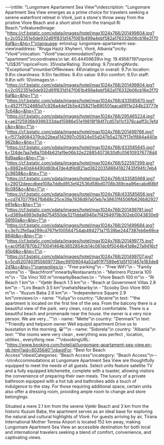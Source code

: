 ---\ntitle: "Lungomare Apartament Sea View"\ndescription: "Lungomare Apartment Sea View emerges as a prime choice for travelers seeking a serene waterfront retreat in Vlorë, just a stone's throw away from the pristine Vlore Beach and a short stroll from the tranquil Ri Beach."\nfeaturedImage: "https://cf.bstatic.com/xdata/images/hotel/max1024x768/201499804.jpg?k=2c052351e0de932d91f831d147f061b499a4ebf582a176332b06cb16e2f706af&o=&hp=1"\nlanguage: en\nslug: lungomare-apartament-sea-view\naddress: "Rruga Haziz Xhyherri, Vlorë, Albania"\ncity: "Vlorë"\nlocation: "Vlorë"\naccommodationType: "apartment"\ncoordinates:\n  lat: 40.44459639\n  lng: 19.49587197\nprice: "US$35"\npriceFrom: 35\nstarRating: 3\nrating: 9.7\nratingWords: "Exceptional"\nnumberOfReviews: 46\nratings:\n  overall: 9.7\n  location: 9.8\n  cleanliness: 9.5\n  facilities: 9.4\n  value: 9.8\n  comfort: 9.5\n  staff: 9.8\n  wifi: 10\nimages:\n  - "https://cf.bstatic.com/xdata/images/hotel/max1024x768/201499804.jpg?k=2c052351e0de932d91f831d147f061b499a4ebf582a176332b06cb16e2f706af&o=&hp=1"\n  - "https://cf.bstatic.com/xdata/images/hotel/max1024x768/433585670.jpg?k=4527f7524685d7c926a4def2b5e4258211e890501aaca9911e244b23777e7c64&o=&hp=1"\n  - "https://cf.bstatic.com/xdata/images/hotel/max1024x768/295465224.jpg?k=ae2125936b9396333dad15986e51e19818f184f7cd07a11cf376caaff3c7efdc&o=&hp=1"\n  - "https://cf.bstatic.com/xdata/images/hotel/max1024x768/201499766.jpg?k=f577a9084379cb22bea1142997c05924e55d247b5a2767f17e1f884a440e962b&o=&hp=1"\n  - "https://cf.bstatic.com/xdata/images/hotel/max1024x768/433585645.jpg?k=124de7aa7e8a7084b62faf9e06b32e228854073630dfc056109376778d46d9aa&o=&hp=1"\n  - "https://cf.bstatic.com/xdata/images/hotel/max1024x768/522597399.jpg?k=8982e40d44490d60b47de4df4d821ad362203586641827435f94fc7eb42c9658&o=&hp=1"\n  - "https://cf.bstatic.com/xdata/images/hotel/max1024x768/433585668.jpg?k=29012deecdbee108a7ddbd953ef42536d58bd0708b369cea96ecabd68bf8c085&o=&hp=1"\n  - "https://cf.bstatic.com/xdata/images/hotel/max1024x768/433585656.jpg?k=cd747077f947fb648c25ce39a7836d97a01eb7e38631f4506fb626b82927e61e&o=&hp=1"\n  - "https://cf.bstatic.com/xdata/images/hotel/max1024x768/201499781.jpg?k=d369a4993e9a9d754550de3211dda6940e7f4294979b302eb0043830e936f60a&o=&hp=1"\n  - "https://cf.bstatic.com/xdata/images/hotel/max1024x768/201499684.jpg?k=3e7c2fe0aa299cd767fe100564754ab494271a71539be2447387eb6e69ce864b&o=&hp=1"\n  - "https://cf.bstatic.com/xdata/images/hotel/max1024x768/201499775.jpg?k=ac0f587870b2710041464b3652854cb14c061dc6f5044b41d8e27a9416cf45b6&o=&hp=1"\n  - "https://cf.bstatic.com/xdata/images/hotel/max1024x768/201499707.jpg?k=5cd5207403f55609772bec99109044a52a911f7589e61d5f101467e183de82d1&o=&hp=1"\namenities:\n  - "Free parking"\n  - "Free WiFi"\n  - "Family rooms"\n  - "Beachfront"\nnearbyRestaurants:\n  - "Marinero Pizzeria 100 m"\n  - "Da Vinci 100 m"\nnearbyBeaches:\n  - "Vlore Beach 100 m"\n  - "Ri Beach 1 km"\n  - "Vjetër Beach 1.5 km"\n  - "Beach at Government Villas 2.8 km"\n  - "Liro Beach 3.5 km"\nwhatsNearby:\n  - "Scooby Doo Vlore 900 m"\n  - "Kuzum Baba 2.6 km"\n  - "Independence Square 2.9 km"\nreviews:\n  - name: "Yuliya"\n    country: "Ukraine"\n    text: "“the apartment is located on the first line of the sea. From the balcony there is a beautiful view of the park. very clean, cozy and comfortable. There is a beautiful beach and promenade near the house. the owner is a very nice person. We are very...”"\n  - name: "Mette"\n    country: "Denmark"\n    text: "“Friendly and helpsom owner Well equipid apartment Drive us to busstation in the morning. 😀”"\n  - name: "Sidorela"\n    country: "Albania"\n    text: "“the rooms were very clean , everything was perfect , location, utilities , everything new .”"\nbookingURL: "https://www.booking.com/hotel/al/lungomare-apartament-sea-view.en-gb.html?aid=8035640"\nbestFor: "Best for Beach Access"\nbestCategories: "Beach Access"\ncategory: "Beach Access"\n---\n\nAccommodations at Lungomare Apartment Sea View are thoughtfully equipped to meet the needs of all guests. Select units feature satellite TV and a fully equipped kitchenette, complete with a toaster, allowing visitors the convenience of preparing their own meals. The luxury of a private bathroom equipped with a hot tub and bathrobes adds a touch of indulgence to the stay. For those requiring additional space, certain units also offer a dressing room, providing ample room to change and store belongings.

Situated a mere 2.1 km from the serene Vjetër Beach and 3 km from the historic Kuzum Baba, the apartment serves as an ideal base for exploring the natural and cultural highlights of Vlorë. For guests arriving by air, Tirana International Mother Teresa Airport is located 152 km away, making Lungomare Apartment Sea View an accessible destination for both local and international travelers seeking a blend of comfort, convenience, and captivating views.